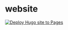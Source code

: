 # website
[![Deploy Hugo site to Pages](https://github.com/deutranium/deutranium.github.io/actions/workflows/hugo.yaml/badge.svg)](https://github.com/deutranium/deutranium.github.io/actions/workflows/hugo.yaml)
